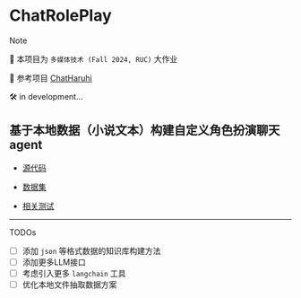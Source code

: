 # ChatRolePlay

> [!NOTE]
>
> :open_book: 本项目为 `多媒体技术 (Fall 2024, RUC)` 大作业
>
> :link: 参考项目 [ChatHaruhi](https://github.com/LC1332/Chat-Haruhi-Suzumiya) 
>
> :hammer_and_wrench: in development...

## 基于本地数据（小说文本）构建自定义角色扮演聊天agent

- [源代码](https://github.com/Charles-T-T/ChatRolePlay/tree/main/ChatRolePlay)

- [数据集](https://github.com/Charles-T-T/ChatRolePlay/tree/main/data)

- [相关测试](https://github.com/Charles-T-T/ChatRolePlay/tree/main/test)

---

TODOs

- [ ] 添加 `json` 等格式数据的知识库构建方法
- [ ] 添加更多LLM接口
- [ ] 考虑引入更多 `langchain` 工具
- [ ] 优化本地文件抽取数据方案